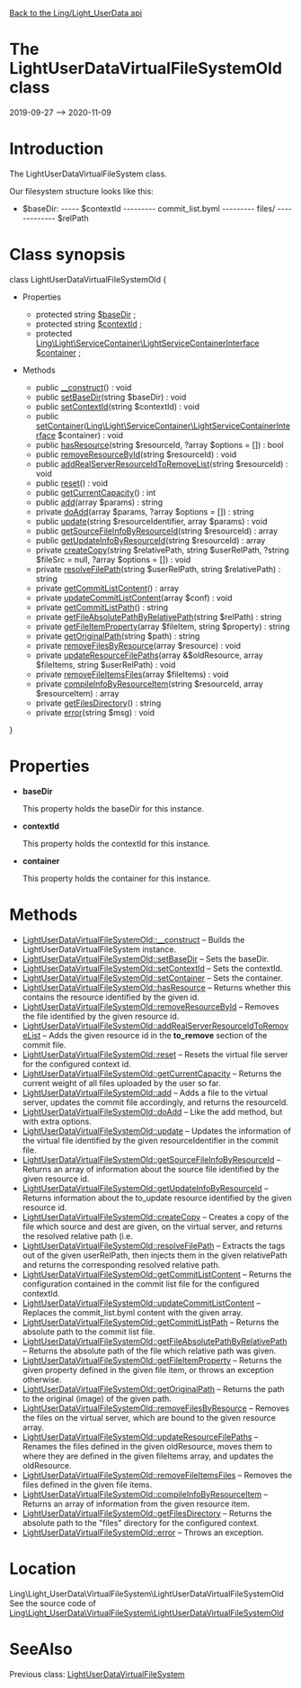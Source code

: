[Back to the Ling/Light_UserData api](https://github.com/lingtalfi/Light_UserData/blob/master/doc/api/Ling/Light_UserData.md)



The LightUserDataVirtualFileSystemOld class
================
2019-09-27 --> 2020-11-09






Introduction
============

The LightUserDataVirtualFileSystem class.


Our filesystem structure looks like this:

- $baseDir:
----- $contextId
--------- commit_list.byml
--------- files/
------------- $relPath



Class synopsis
==============


class <span class="pl-k">LightUserDataVirtualFileSystemOld</span>  {

- Properties
    - protected string [$baseDir](#property-baseDir) ;
    - protected string [$contextId](#property-contextId) ;
    - protected [Ling\Light\ServiceContainer\LightServiceContainerInterface](https://github.com/lingtalfi/Light/blob/master/doc/api/Ling/Light/ServiceContainer/LightServiceContainerInterface.md) [$container](#property-container) ;

- Methods
    - public [__construct](https://github.com/lingtalfi/Light_UserData/blob/master/doc/api/Ling/Light_UserData/VirtualFileSystem/LightUserDataVirtualFileSystemOld/__construct.md)() : void
    - public [setBaseDir](https://github.com/lingtalfi/Light_UserData/blob/master/doc/api/Ling/Light_UserData/VirtualFileSystem/LightUserDataVirtualFileSystemOld/setBaseDir.md)(string $baseDir) : void
    - public [setContextId](https://github.com/lingtalfi/Light_UserData/blob/master/doc/api/Ling/Light_UserData/VirtualFileSystem/LightUserDataVirtualFileSystemOld/setContextId.md)(string $contextId) : void
    - public [setContainer](https://github.com/lingtalfi/Light_UserData/blob/master/doc/api/Ling/Light_UserData/VirtualFileSystem/LightUserDataVirtualFileSystemOld/setContainer.md)([Ling\Light\ServiceContainer\LightServiceContainerInterface](https://github.com/lingtalfi/Light/blob/master/doc/api/Ling/Light/ServiceContainer/LightServiceContainerInterface.md) $container) : void
    - public [hasResource](https://github.com/lingtalfi/Light_UserData/blob/master/doc/api/Ling/Light_UserData/VirtualFileSystem/LightUserDataVirtualFileSystemOld/hasResource.md)(string $resourceId, ?array $options = []) : bool
    - public [removeResourceById](https://github.com/lingtalfi/Light_UserData/blob/master/doc/api/Ling/Light_UserData/VirtualFileSystem/LightUserDataVirtualFileSystemOld/removeResourceById.md)(string $resourceId) : void
    - public [addRealServerResourceIdToRemoveList](https://github.com/lingtalfi/Light_UserData/blob/master/doc/api/Ling/Light_UserData/VirtualFileSystem/LightUserDataVirtualFileSystemOld/addRealServerResourceIdToRemoveList.md)(string $resourceId) : void
    - public [reset](https://github.com/lingtalfi/Light_UserData/blob/master/doc/api/Ling/Light_UserData/VirtualFileSystem/LightUserDataVirtualFileSystemOld/reset.md)() : void
    - public [getCurrentCapacity](https://github.com/lingtalfi/Light_UserData/blob/master/doc/api/Ling/Light_UserData/VirtualFileSystem/LightUserDataVirtualFileSystemOld/getCurrentCapacity.md)() : int
    - public [add](https://github.com/lingtalfi/Light_UserData/blob/master/doc/api/Ling/Light_UserData/VirtualFileSystem/LightUserDataVirtualFileSystemOld/add.md)(array $params) : string
    - private [doAdd](https://github.com/lingtalfi/Light_UserData/blob/master/doc/api/Ling/Light_UserData/VirtualFileSystem/LightUserDataVirtualFileSystemOld/doAdd.md)(array $params, ?array $options = []) : string
    - public [update](https://github.com/lingtalfi/Light_UserData/blob/master/doc/api/Ling/Light_UserData/VirtualFileSystem/LightUserDataVirtualFileSystemOld/update.md)(string $resourceIdentifier, array $params) : void
    - public [getSourceFileInfoByResourceId](https://github.com/lingtalfi/Light_UserData/blob/master/doc/api/Ling/Light_UserData/VirtualFileSystem/LightUserDataVirtualFileSystemOld/getSourceFileInfoByResourceId.md)(string $resourceId) : array
    - public [getUpdateInfoByResourceId](https://github.com/lingtalfi/Light_UserData/blob/master/doc/api/Ling/Light_UserData/VirtualFileSystem/LightUserDataVirtualFileSystemOld/getUpdateInfoByResourceId.md)(string $resourceId) : array
    - private [createCopy](https://github.com/lingtalfi/Light_UserData/blob/master/doc/api/Ling/Light_UserData/VirtualFileSystem/LightUserDataVirtualFileSystemOld/createCopy.md)(string $relativePath, string $userRelPath, ?string $fileSrc = null, ?array $options = []) : void
    - private [resolveFilePath](https://github.com/lingtalfi/Light_UserData/blob/master/doc/api/Ling/Light_UserData/VirtualFileSystem/LightUserDataVirtualFileSystemOld/resolveFilePath.md)(string $userRelPath, string $relativePath) : string
    - private [getCommitListContent](https://github.com/lingtalfi/Light_UserData/blob/master/doc/api/Ling/Light_UserData/VirtualFileSystem/LightUserDataVirtualFileSystemOld/getCommitListContent.md)() : array
    - private [updateCommitListContent](https://github.com/lingtalfi/Light_UserData/blob/master/doc/api/Ling/Light_UserData/VirtualFileSystem/LightUserDataVirtualFileSystemOld/updateCommitListContent.md)(array $conf) : void
    - private [getCommitListPath](https://github.com/lingtalfi/Light_UserData/blob/master/doc/api/Ling/Light_UserData/VirtualFileSystem/LightUserDataVirtualFileSystemOld/getCommitListPath.md)() : string
    - private [getFileAbsolutePathByRelativePath](https://github.com/lingtalfi/Light_UserData/blob/master/doc/api/Ling/Light_UserData/VirtualFileSystem/LightUserDataVirtualFileSystemOld/getFileAbsolutePathByRelativePath.md)(string $relPath) : string
    - private [getFileItemProperty](https://github.com/lingtalfi/Light_UserData/blob/master/doc/api/Ling/Light_UserData/VirtualFileSystem/LightUserDataVirtualFileSystemOld/getFileItemProperty.md)(array $fileItem, string $property) : string
    - private [getOriginalPath](https://github.com/lingtalfi/Light_UserData/blob/master/doc/api/Ling/Light_UserData/VirtualFileSystem/LightUserDataVirtualFileSystemOld/getOriginalPath.md)(string $path) : string
    - private [removeFilesByResource](https://github.com/lingtalfi/Light_UserData/blob/master/doc/api/Ling/Light_UserData/VirtualFileSystem/LightUserDataVirtualFileSystemOld/removeFilesByResource.md)(array $resource) : void
    - private [updateResourceFilePaths](https://github.com/lingtalfi/Light_UserData/blob/master/doc/api/Ling/Light_UserData/VirtualFileSystem/LightUserDataVirtualFileSystemOld/updateResourceFilePaths.md)(array &$oldResource, array $fileItems, string $userRelPath) : void
    - private [removeFileItemsFiles](https://github.com/lingtalfi/Light_UserData/blob/master/doc/api/Ling/Light_UserData/VirtualFileSystem/LightUserDataVirtualFileSystemOld/removeFileItemsFiles.md)(array $fileItems) : void
    - private [compileInfoByResourceItem](https://github.com/lingtalfi/Light_UserData/blob/master/doc/api/Ling/Light_UserData/VirtualFileSystem/LightUserDataVirtualFileSystemOld/compileInfoByResourceItem.md)(string $resourceId, array $resourceItem) : array
    - private [getFilesDirectory](https://github.com/lingtalfi/Light_UserData/blob/master/doc/api/Ling/Light_UserData/VirtualFileSystem/LightUserDataVirtualFileSystemOld/getFilesDirectory.md)() : string
    - private [error](https://github.com/lingtalfi/Light_UserData/blob/master/doc/api/Ling/Light_UserData/VirtualFileSystem/LightUserDataVirtualFileSystemOld/error.md)(string $msg) : void

}




Properties
=============

- <span id="property-baseDir"><b>baseDir</b></span>

    This property holds the baseDir for this instance.
    
    

- <span id="property-contextId"><b>contextId</b></span>

    This property holds the contextId for this instance.
    
    

- <span id="property-container"><b>container</b></span>

    This property holds the container for this instance.
    
    



Methods
==============

- [LightUserDataVirtualFileSystemOld::__construct](https://github.com/lingtalfi/Light_UserData/blob/master/doc/api/Ling/Light_UserData/VirtualFileSystem/LightUserDataVirtualFileSystemOld/__construct.md) &ndash; Builds the LightUserDataVirtualFileSystem instance.
- [LightUserDataVirtualFileSystemOld::setBaseDir](https://github.com/lingtalfi/Light_UserData/blob/master/doc/api/Ling/Light_UserData/VirtualFileSystem/LightUserDataVirtualFileSystemOld/setBaseDir.md) &ndash; Sets the baseDir.
- [LightUserDataVirtualFileSystemOld::setContextId](https://github.com/lingtalfi/Light_UserData/blob/master/doc/api/Ling/Light_UserData/VirtualFileSystem/LightUserDataVirtualFileSystemOld/setContextId.md) &ndash; Sets the contextId.
- [LightUserDataVirtualFileSystemOld::setContainer](https://github.com/lingtalfi/Light_UserData/blob/master/doc/api/Ling/Light_UserData/VirtualFileSystem/LightUserDataVirtualFileSystemOld/setContainer.md) &ndash; Sets the container.
- [LightUserDataVirtualFileSystemOld::hasResource](https://github.com/lingtalfi/Light_UserData/blob/master/doc/api/Ling/Light_UserData/VirtualFileSystem/LightUserDataVirtualFileSystemOld/hasResource.md) &ndash; Returns whether this contains the resource identified by the given id.
- [LightUserDataVirtualFileSystemOld::removeResourceById](https://github.com/lingtalfi/Light_UserData/blob/master/doc/api/Ling/Light_UserData/VirtualFileSystem/LightUserDataVirtualFileSystemOld/removeResourceById.md) &ndash; Removes the file identified by the given resource id.
- [LightUserDataVirtualFileSystemOld::addRealServerResourceIdToRemoveList](https://github.com/lingtalfi/Light_UserData/blob/master/doc/api/Ling/Light_UserData/VirtualFileSystem/LightUserDataVirtualFileSystemOld/addRealServerResourceIdToRemoveList.md) &ndash; Adds the given resource id in the **to_remove** section of the commit file.
- [LightUserDataVirtualFileSystemOld::reset](https://github.com/lingtalfi/Light_UserData/blob/master/doc/api/Ling/Light_UserData/VirtualFileSystem/LightUserDataVirtualFileSystemOld/reset.md) &ndash; Resets the virtual file server for the configured context id.
- [LightUserDataVirtualFileSystemOld::getCurrentCapacity](https://github.com/lingtalfi/Light_UserData/blob/master/doc/api/Ling/Light_UserData/VirtualFileSystem/LightUserDataVirtualFileSystemOld/getCurrentCapacity.md) &ndash; Returns the current weight of all files uploaded by the user so far.
- [LightUserDataVirtualFileSystemOld::add](https://github.com/lingtalfi/Light_UserData/blob/master/doc/api/Ling/Light_UserData/VirtualFileSystem/LightUserDataVirtualFileSystemOld/add.md) &ndash; Adds a file to the virtual server, updates the commit file accordingly, and returns the resourceId.
- [LightUserDataVirtualFileSystemOld::doAdd](https://github.com/lingtalfi/Light_UserData/blob/master/doc/api/Ling/Light_UserData/VirtualFileSystem/LightUserDataVirtualFileSystemOld/doAdd.md) &ndash; Like the add method, but with extra options.
- [LightUserDataVirtualFileSystemOld::update](https://github.com/lingtalfi/Light_UserData/blob/master/doc/api/Ling/Light_UserData/VirtualFileSystem/LightUserDataVirtualFileSystemOld/update.md) &ndash; Updates the information of the virtual file identified by the given resourceIdentifier in the commit file.
- [LightUserDataVirtualFileSystemOld::getSourceFileInfoByResourceId](https://github.com/lingtalfi/Light_UserData/blob/master/doc/api/Ling/Light_UserData/VirtualFileSystem/LightUserDataVirtualFileSystemOld/getSourceFileInfoByResourceId.md) &ndash; Returns an array of information about the source file identified by the given resource id.
- [LightUserDataVirtualFileSystemOld::getUpdateInfoByResourceId](https://github.com/lingtalfi/Light_UserData/blob/master/doc/api/Ling/Light_UserData/VirtualFileSystem/LightUserDataVirtualFileSystemOld/getUpdateInfoByResourceId.md) &ndash; Returns information about the to_update resource identified by the given resource id.
- [LightUserDataVirtualFileSystemOld::createCopy](https://github.com/lingtalfi/Light_UserData/blob/master/doc/api/Ling/Light_UserData/VirtualFileSystem/LightUserDataVirtualFileSystemOld/createCopy.md) &ndash; Creates a copy of the file which source and dest are given, on the virtual server, and returns the resolved relative path (i.e.
- [LightUserDataVirtualFileSystemOld::resolveFilePath](https://github.com/lingtalfi/Light_UserData/blob/master/doc/api/Ling/Light_UserData/VirtualFileSystem/LightUserDataVirtualFileSystemOld/resolveFilePath.md) &ndash; Extracts the tags out of the given userRelPath, then injects them in the given relativePath and returns the corresponding resolved relative path.
- [LightUserDataVirtualFileSystemOld::getCommitListContent](https://github.com/lingtalfi/Light_UserData/blob/master/doc/api/Ling/Light_UserData/VirtualFileSystem/LightUserDataVirtualFileSystemOld/getCommitListContent.md) &ndash; Returns the configuration contained in the commit list file for the configured contextId.
- [LightUserDataVirtualFileSystemOld::updateCommitListContent](https://github.com/lingtalfi/Light_UserData/blob/master/doc/api/Ling/Light_UserData/VirtualFileSystem/LightUserDataVirtualFileSystemOld/updateCommitListContent.md) &ndash; Replaces the commit_list.byml content with the given array.
- [LightUserDataVirtualFileSystemOld::getCommitListPath](https://github.com/lingtalfi/Light_UserData/blob/master/doc/api/Ling/Light_UserData/VirtualFileSystem/LightUserDataVirtualFileSystemOld/getCommitListPath.md) &ndash; Returns the absolute path to the commit list file.
- [LightUserDataVirtualFileSystemOld::getFileAbsolutePathByRelativePath](https://github.com/lingtalfi/Light_UserData/blob/master/doc/api/Ling/Light_UserData/VirtualFileSystem/LightUserDataVirtualFileSystemOld/getFileAbsolutePathByRelativePath.md) &ndash; Returns the absolute path of the file which relative path was given.
- [LightUserDataVirtualFileSystemOld::getFileItemProperty](https://github.com/lingtalfi/Light_UserData/blob/master/doc/api/Ling/Light_UserData/VirtualFileSystem/LightUserDataVirtualFileSystemOld/getFileItemProperty.md) &ndash; Returns the given property defined in the given file item, or throws an exception otherwise.
- [LightUserDataVirtualFileSystemOld::getOriginalPath](https://github.com/lingtalfi/Light_UserData/blob/master/doc/api/Ling/Light_UserData/VirtualFileSystem/LightUserDataVirtualFileSystemOld/getOriginalPath.md) &ndash; Returns the path to the original (image) of the given path.
- [LightUserDataVirtualFileSystemOld::removeFilesByResource](https://github.com/lingtalfi/Light_UserData/blob/master/doc/api/Ling/Light_UserData/VirtualFileSystem/LightUserDataVirtualFileSystemOld/removeFilesByResource.md) &ndash; Removes the files on the virtual server, which are bound to the given resource array.
- [LightUserDataVirtualFileSystemOld::updateResourceFilePaths](https://github.com/lingtalfi/Light_UserData/blob/master/doc/api/Ling/Light_UserData/VirtualFileSystem/LightUserDataVirtualFileSystemOld/updateResourceFilePaths.md) &ndash; Renames the files defined in the given oldResource, moves them to where they are defined in the given fileItems array, and updates the oldResource.
- [LightUserDataVirtualFileSystemOld::removeFileItemsFiles](https://github.com/lingtalfi/Light_UserData/blob/master/doc/api/Ling/Light_UserData/VirtualFileSystem/LightUserDataVirtualFileSystemOld/removeFileItemsFiles.md) &ndash; Removes the files defined in the given file items.
- [LightUserDataVirtualFileSystemOld::compileInfoByResourceItem](https://github.com/lingtalfi/Light_UserData/blob/master/doc/api/Ling/Light_UserData/VirtualFileSystem/LightUserDataVirtualFileSystemOld/compileInfoByResourceItem.md) &ndash; Returns an array of information from the given resource item.
- [LightUserDataVirtualFileSystemOld::getFilesDirectory](https://github.com/lingtalfi/Light_UserData/blob/master/doc/api/Ling/Light_UserData/VirtualFileSystem/LightUserDataVirtualFileSystemOld/getFilesDirectory.md) &ndash; Returns the absolute path to the "files" directory for the configured context.
- [LightUserDataVirtualFileSystemOld::error](https://github.com/lingtalfi/Light_UserData/blob/master/doc/api/Ling/Light_UserData/VirtualFileSystem/LightUserDataVirtualFileSystemOld/error.md) &ndash; Throws an exception.





Location
=============
Ling\Light_UserData\VirtualFileSystem\LightUserDataVirtualFileSystemOld<br>
See the source code of [Ling\Light_UserData\VirtualFileSystem\LightUserDataVirtualFileSystemOld](https://github.com/lingtalfi/Light_UserData/blob/master/VirtualFileSystem/LightUserDataVirtualFileSystemOld.php)



SeeAlso
==============
Previous class: [LightUserDataVirtualFileSystem](https://github.com/lingtalfi/Light_UserData/blob/master/doc/api/Ling/Light_UserData/VirtualFileSystem/LightUserDataVirtualFileSystem.md)<br>
